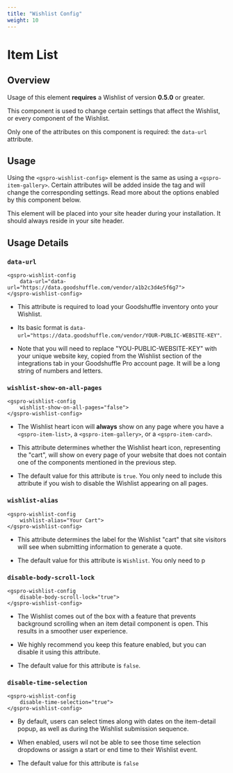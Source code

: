 ```yaml
---
title: "Wishlist Config"
weight: 10
---
```


# Item List

## Overview
Usage of this element **requires** a Wishlist of version **0.5.0** or greater.

This component is used to change certain settings that affect the Wishlist, or every component of the Wishlist.

Only one of the attributes on this component is required: the `data-url` attribute.

## Usage

Using the `<gspro-wishlist-config>` element is the same as using a `<gspro-item-gallery>`. 
Certain attributes will be added inside the tag and will change the corresponding settings.
Read more about the options enabled by this component below.

This element will be placed into your site header during your installation. It should always reside in your site header.

## Usage Details

### **`data-url`**

```
<gspro-wishlist-config 
    data-url="data-url="https://data.goodshuffle.com/vendor/a1b2c3d4e5f6g7">
</gspro-wishlist-config>
```
* This attribute is required to load your Goodshuffle inventory onto your Wishlist. 
  
* Its basic format is `data-url="https://data.goodshuffle.com/vendor/YOUR-PUBLIC-WEBSITE-KEY"`.
  
* Note that you will need to replace "YOU-PUBLIC-WEBSITE-KEY" with your unique website key, copied from the Wishlist section of the integrations tab in your Goodshuffle Pro account page. It will be a long string of numbers and letters.

### **`wishlist-show-on-all-pages`**

```
<gspro-wishlist-config 
    wishlist-show-on-all-pages="false">
</gspro-wishlist-config>
```

* The Wishlist heart icon will **always** show on any page where you have a `<gspro-item-list>`, a `<gspro-item-gallery>`, or a `<gspro-item-card>`.

* This attribute determines whether the Wishlist heart icon, representing the "cart", will show on every page of your website that does not contain one of the components mentioned in the previous step.

* The default value for this attribute is `true`. You only need to include this attribute if you wish to disable the Wishlist appearing on all pages.

### **`wishlist-alias`**

```
<gspro-wishlist-config 
    wishlist-alias="Your Cart">
</gspro-wishlist-config>
```

* This attribute determines the label for the Wishlist "cart" that site visitors will see when submitting information to generate a quote.

* The default value for this attribute is `Wishlist`. You only need to p

### **`disable-body-scroll-lock`**

```
<gspro-wishlist-config 
    disable-body-scroll-lock="true">
</gspro-wishlist-config>
```

* The Wishlist comes out of the box with a feature that prevents background scrolling when an item detail component is open. This results in a smoother user experience.

* We highly recommend you keep this feature enabled, but you can disable it using this attribute.

* The default value for this attribute is `false`.

### **`disable-time-selection`**

```
<gspro-wishlist-config 
    disable-time-selection="true">
</gspro-wishlist-config>
```

* By default, users can select times along with dates on the item-detail popup, as well as during the Wishlist submission sequence.

* When enabled, users wil not be able to see those time selection dropdowns or assign a start or end time to their Wishlist event.

* The default value for this attribute is `false`
